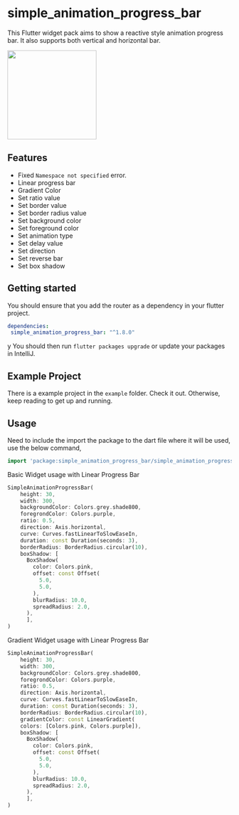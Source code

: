 # simple_animation_progress_bar

This Flutter widget pack aims to show a reactive style animation progress bar. It also supports both vertical and horizontal bar.

<img src="https://i.ibb.co/Q6TTsrz/ezgif-com-video-to-gif.gif" height="200"/>  

## Features

- Fixed ```Namespace not specified``` error.
- Linear progress bar
- Gradient Color
- Set ratio value
- Set border value
- Set border radius value
- Set background color
- Set foreground color
- Set animation type
- Set delay value
- Set direction
- Set reverse bar
- Set box shadow

## Getting started

You should ensure that you add the router as a dependency in your flutter project.
```yaml
dependencies:
 simple_animation_progress_bar: "^1.8.0"
```
y
You should then run `flutter packages upgrade` or update your packages in IntelliJ.

## Example Project

There is a example project in the `example` folder. Check it out. Otherwise, keep reading to get up and running.

## Usage

Need to include the import the package to the dart file where it will be used, use the below command,

```dart
import 'package:simple_animation_progress_bar/simple_animation_progress_bar.dart';
```

Basic Widget usage with Linear Progress Bar
```dart
SimpleAnimationProgressBar(
    height: 30,
    width: 300,
    backgroundColor: Colors.grey.shade800,
    foregrondColor: Colors.purple,
    ratio: 0.5,
    direction: Axis.horizontal,
    curve: Curves.fastLinearToSlowEaseIn,
    duration: const Duration(seconds: 3),
    borderRadius: BorderRadius.circular(10),
    boxShadow: [
      BoxShadow(
        color: Colors.pink,
        offset: const Offset(
          5.0,
          5.0,
        ),
        blurRadius: 10.0,
        spreadRadius: 2.0,
      ),
      ],
)
```


Gradient Widget usage with Linear Progress Bar
```dart
SimpleAnimationProgressBar(
    height: 30,
    width: 300,
    backgroundColor: Colors.grey.shade800,
    foregrondColor: Colors.purple,
    ratio: 0.5,
    direction: Axis.horizontal,
    curve: Curves.fastLinearToSlowEaseIn,
    duration: const Duration(seconds: 3),
    borderRadius: BorderRadius.circular(10),
    gradientColor: const LinearGradient(
    colors: [Colors.pink, Colors.purple]),
    boxShadow: [
      BoxShadow(
        color: Colors.pink,
        offset: const Offset(
          5.0,
          5.0,
        ),
        blurRadius: 10.0,
        spreadRadius: 2.0,
      ),
      ],
)
```
